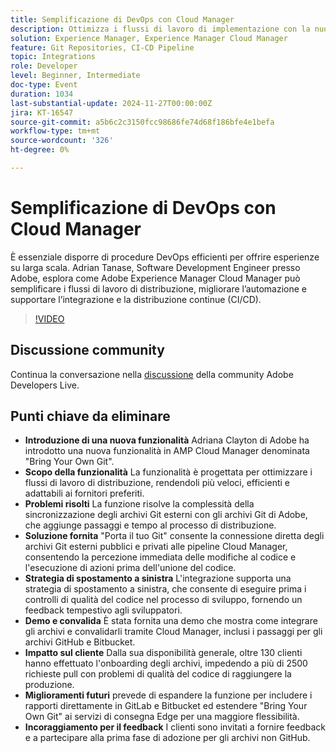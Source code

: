 ```yaml
---
title: Semplificazione di DevOps con Cloud Manager
description: Ottimizza i flussi di lavoro di implementazione con la nuova funzione "Bring Your Own Git" di Adobe in AMP Cloud Manager, che consente l’integrazione diretta degli archivi Git esterni, supporta una strategia di spostamento a sinistra per i controlli iniziali della qualità del codice e migliora l’efficienza e l’adattabilità.
solution: Experience Manager, Experience Manager Cloud Manager
feature: Git Repositories, CI-CD Pipeline
topic: Integrations
role: Developer
level: Beginner, Intermediate
doc-type: Event
duration: 1034
last-substantial-update: 2024-11-27T00:00:00Z
jira: KT-16547
source-git-commit: a5b6c2c3150fcc98686fe74d68f186bfe4e1befa
workflow-type: tm+mt
source-wordcount: '326'
ht-degree: 0%

---
```



# Semplificazione di DevOps con Cloud Manager

È essenziale disporre di procedure DevOps efficienti per offrire esperienze su larga scala. Adrian Tanase, Software Development Engineer presso Adobe, esplora come Adobe Experience Manager Cloud Manager può semplificare i flussi di lavoro di distribuzione, migliorare l’automazione e supportare l’integrazione e la distribuzione continue (CI/CD).

>[!VIDEO](https://video.tv.adobe.com/v/3439904/?learn=on&enablevpops)

## Discussione community

Continua la conversazione nella [discussione](https://adobe.ly/3Ywf7Vm) della community Adobe Developers Live.

## Punti chiave da eliminare

* **Introduzione di una nuova funzionalità** Adriana Clayton di Adobe ha introdotto una nuova funzionalità in AMP Cloud Manager denominata &quot;Bring Your Own Git&quot;.
* **Scopo della funzionalità** La funzionalità è progettata per ottimizzare i flussi di lavoro di distribuzione, rendendoli più veloci, efficienti e adattabili ai fornitori preferiti.
* **Problemi risolti** La funzione risolve la complessità della sincronizzazione degli archivi Git esterni con gli archivi Git di Adobe, che aggiunge passaggi e tempo al processo di distribuzione.
* **Soluzione fornita** &quot;Porta il tuo Git&quot; consente la connessione diretta degli archivi Git esterni pubblici e privati alle pipeline Cloud Manager, consentendo la percezione immediata delle modifiche al codice e l&#39;esecuzione di azioni prima dell&#39;unione del codice.
* **Strategia di spostamento a sinistra** L&#39;integrazione supporta una strategia di spostamento a sinistra, che consente di eseguire prima i controlli di qualità del codice nel processo di sviluppo, fornendo un feedback tempestivo agli sviluppatori.
* **Demo e convalida** È stata fornita una demo che mostra come integrare gli archivi e convalidarli tramite Cloud Manager, inclusi i passaggi per gli archivi GitHub e Bitbucket.
* **Impatto sul cliente** Dalla sua disponibilità generale, oltre 130 clienti hanno effettuato l&#39;onboarding degli archivi, impedendo a più di 2500 richieste pull con problemi di qualità del codice di raggiungere la produzione.
* **Miglioramenti futuri** prevede di espandere la funzione per includere i rapporti direttamente in GitLab e Bitbucket ed estendere &quot;Bring Your Own Git&quot; ai servizi di consegna Edge per una maggiore flessibilità.
* **Incoraggiamento per il feedback** I clienti sono invitati a fornire feedback e a partecipare alla prima fase di adozione per gli archivi non GitHub.
